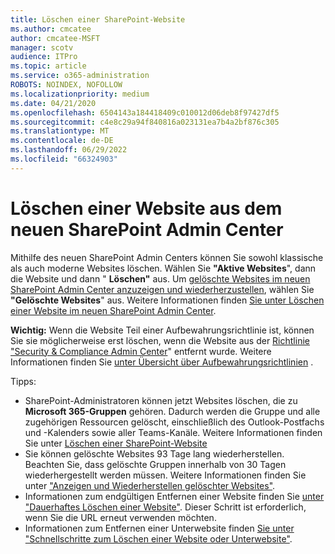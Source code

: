 ```yaml
---
title: Löschen einer SharePoint-Website
ms.author: cmcatee
author: cmcatee-MSFT
manager: scotv
audience: ITPro
ms.topic: article
ms.service: o365-administration
ROBOTS: NOINDEX, NOFOLLOW
ms.localizationpriority: medium
ms.date: 04/21/2020
ms.openlocfilehash: 6504143a184418409c010012d06deb8f97427df5
ms.sourcegitcommit: c4e8c29a94f840816a023131ea7b4a2bf876c305
ms.translationtype: MT
ms.contentlocale: de-DE
ms.lasthandoff: 06/29/2022
ms.locfileid: "66324903"
---
```

# <a name="delete-a-site-from-the-new-sharepoint-admin-center"></a>Löschen einer Website aus dem neuen SharePoint Admin Center

Mithilfe des neuen SharePoint Admin Centers können Sie sowohl klassische als auch moderne Websites löschen. Wählen Sie **"Aktive Websites**", dann die Website und dann " **Löschen"** aus. Um [gelöschte Websites im neuen SharePoint Admin Center anzuzeigen und wiederherzustellen](https://docs.microsoft.com/sharepoint/view-and-restore-deleted-sites-in-new-admin-center), wählen Sie **"Gelöschte Websites**" aus. Weitere Informationen finden [Sie unter Löschen einer Website im neuen SharePoint Admin Center](https://docs.microsoft.com/sharepoint/delete-site-collection#delete-a-site-in-the-new-sharepoint-admin-center).

**Wichtig:** Wenn die Website Teil einer Aufbewahrungsrichtlinie ist, können Sie sie möglicherweise erst löschen, wenn die Website aus der [Richtlinie "Security &amp; Compliance Admin Center](https://protection.office.com/?rfr=AdminCenter#/homepage)" entfernt wurde. Weitere Informationen finden Sie [unter Übersicht über Aufbewahrungsrichtlinien](https://docs.microsoft.com/microsoft-365/compliance/retention-policies) . 

Tipps:
- SharePoint-Administratoren können jetzt Websites löschen, die zu **Microsoft 365-Gruppen** gehören. Dadurch werden die Gruppe und alle zugehörigen Ressourcen gelöscht, einschließlich des Outlook-Postfachs und -Kalenders sowie aller Teams-Kanäle. Weitere Informationen finden Sie unter [Löschen einer SharePoint-Website](https://docs.microsoft.com/sharepoint/manage-sites-in-new-admin-center#delete-a-site)
- Sie können gelöschte Websites 93 Tage lang wiederherstellen. Beachten Sie, dass gelöschte Gruppen innerhalb von 30 Tagen wiederhergestellt werden müssen. Weitere Informationen finden Sie unter ["Anzeigen und Wiederherstellen gelöschter Websites"](https://docs.microsoft.com/sharepoint/view-and-restore-deleted-sites-in-new-admin-center).
- Informationen zum endgültigen Entfernen einer Website finden Sie [unter "Dauerhaftes Löschen einer Website"](https://docs.microsoft.com/sharepoint/delete-site-collection#permanently-delete-a-site). Dieser Schritt ist erforderlich, wenn Sie die URL erneut verwenden möchten. 
- Informationen zum Entfernen einer Unterwebsite finden [Sie unter "Schnellschritte zum Löschen einer Website oder Unterwebsite"](https://support.office.com/article/Delete-a-SharePoint-site-or-subsite-bc37b743-0cef-475e-9a8c-8fc4d40179fb#__bkmkshortcut).
